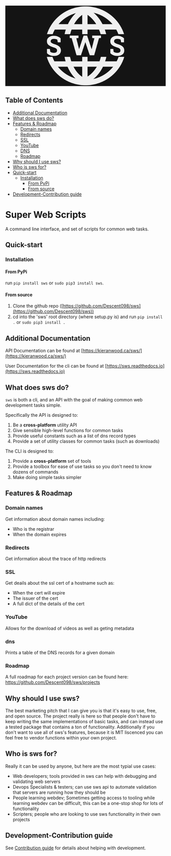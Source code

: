 ![sws-banner](https://raw.githubusercontent.com/Descent098/sws/master/docs/img/sws-banner.png)

## Table of Contents
- [Additional Documentation](#additional-documentation)
- [What does sws do?](#what-does-sws-do)
- [Features & Roadmap](#features--roadmap)
    - [Domain names](#domain-names)
    - [Redirects](#redirects)
    - [SSL](#ssl)
    - [YouTube](#youtube)
    - [DNS](#dns)
    - [Roadmap](#roadmap)
- [Why should I use sws?](#why-should-i-use-sws)
- [Who is sws for?](#who-is-sws-for)
- [Quick-start](#quick-start)
    - [Installation](#installation)
        - [From PyPi](#from-pypi)
        - [From source](#from-source)
- [Development-Contribution guide](#development-contribution-guide)

# Super Web Scripts

A command line interface, and set of scripts for common web tasks.

## Quick-start

### Installation

#### From PyPi

run ```pip install sws``` or ```sudo pip3 install sws```.

#### From source

1. Clone the github repo ([https://github.com/Descent098/sws](https://github.com/Descent098/sws))
2. cd into the 'sws' root directory (where setup.py is) and run ```pip install .``` or ```sudo pip3 install . ```

## Additional Documentation

API Documentation can be found at [https://kieranwood.ca/sws/](https://kieranwood.ca/sws/)

User Documentation for the cli can be found at [https://sws.readthedocs.io](https://sws.readthedocs.io)

## What does sws do?

`sws` is both a cli, and an API with the goal of making common web development tasks simple. 

Specifically the API is designed to:

1. Be a **cross-platform** utility API
2. Give sensible high-level functions for common tasks
3. Provide useful constants such as a list of dns record types
4. Provide a set of utility classes for common tasks (such as downloads)

The CLI is designed to:

1. Provide a **cross-platform** set of tools
2. Provide a toolbox for ease of use tasks so you don't need to know dozens of commands
3. Make doing simple tasks simpler

## Features & Roadmap

### Domain names

Get information about domain names including:
- Who is the registrar
- When the domain expires

### Redirects

Get information about the trace of http redirects

### SSL

Get deails about the ssl cert of a hostname such as:
- When the cert will expire
- The issuer of the cert
- A full dict of the details of the cert

### YouTube

Allows for the download of videos as well as geting metadata

### dns

Prints a table of the DNS records for a given domain

### Roadmap

A full roadmap for each project version can be found here: https://github.com/Descent098/sws/projects

## Why should I use sws?

The best marketing pitch that I can give you is that it's easy to use, free, and open source. The project really is here so that people don't have to keep writing the same implementations of basic tasks, and can instead use a tested package that contains a ton of functionality. Additionally if you don't want to use all of sws's features, because it is MIT liscenced you can feel free to vendor functions within your own project.

## Who is sws for?

Really it can be used by anyone, but here are the most typial use cases:
- Web developers; tools provided in sws can help with debugging and validating web servers
- Devops Specialists & testers; can use sws api to automate validation that servers are running how they should be
- People learning webdev; Sometimes getting access to tooling while learning webdev can be difficult, this can be a one-stop shop for lots of functionality
- Scripters; people who are looking to use sws functionality in their own projects

## Development-Contribution guide

See [Contribution guide](https://sws.readthedocs.io/contribution-guide/) for details about helping with development.
